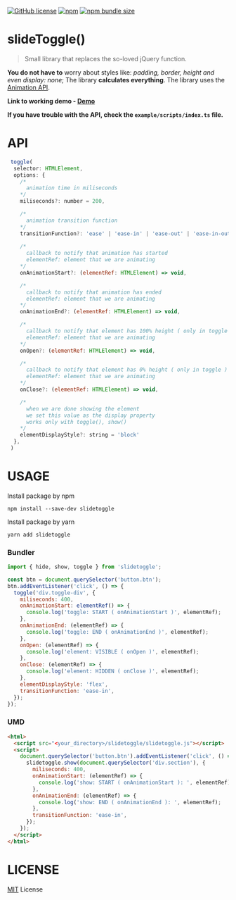[![GitHub license](https://img.shields.io/github/license/zgrybus/slideToggle)](https://github.com/zgrybus/slideToggle/blob/master/LICENSE) [![npm](https://img.shields.io/npm/v/slidetoggle)](https://www.npmjs.com/package/slidetoggle) [![npm bundle size](https://img.shields.io/bundlephobia/minzip/slidetoggle?style=plastic)](https://bundlephobia.com/result?p=slidetoggle)

# **slideToggle()**

> Small library that replaces the so-loved jQuery function.

**You do not have to** worry about styles like: _padding, border, height and even display: none_;
The library **calculates everything**. The library uses the [Animation API](https://developer.mozilla.org/en-US/docs/Web/API/Web_Animations_API).

**Link to working demo - [Demo](https://zgrybus.github.io/slideToggle/)**

**If you have trouble with the API, check the `example/scripts/index.ts` file.**

# **API**

```javascript
 toggle(
  selector: HTMLElement,
  options: {
    /*
      animation time in miliseconds
    */
    miliseconds?: number = 200,

    /*
      animation transition function
    */
    transitionFunction?: 'ease' | 'ease-in' | 'ease-out' | 'ease-in-out' | 'linear' | 'cubic-bezier(...your custom arguments)' = 'linear',
    
    /*
      callback to notify that animation has started
      elementRef: element that we are animating
    */
    onAnimationStart?: (elementRef: HTMLElement) => void,

    /*
      callback to notify that animation has ended
      elementRef: element that we are animating
    */
    onAnimationEnd?: (elementRef: HTMLElement) => void,

    /*
      callback to notify that element has 100% height ( only in toggle )
      elementRef: element that we are animating
    */
    onOpen?: (elementRef: HTMLElement) => void, 

    /*
      callback to notify that element has 0% height ( only in toggle )
      elementRef: element that we are animating
    */
    onClose?: (elementRef: HTMLElement) => void,

    /*
      when we are done showing the element
      we set this value as the display property
      works only with toggle(), show()
    */
    elementDisplayStyle?: string = 'block'
  },
 )
```

# **USAGE**

Install package by npm

```npm
npm install --save-dev slidetoggle
```

Install package by yarn

```yarn
yarn add slidetoggle
```

### Bundler

```javascript
import { hide, show, toggle } from 'slidetoggle';

const btn = document.querySelector('button.btn');
btn.addEventListener('click', () => {
  toggle('div.toggle-div', {
    miliseconds: 400,
    onAnimationStart: elementRef() => {
      console.log('toggle: START ( onAnimationStart )', elementRef);
    },
    onAnimationEnd: (elementRef) => {
      console.log('toggle: END ( onAnimationEnd )', elementRef);
    },
    onOpen: (elementRef) => {
      console.log('element: VISIBLE ( onOpen )', elementRef);
    },
    onClose: (elementRef) => {
      console.log('element: HIDDEN ( onClose )', elementRef);
    },
    elementDisplayStyle: 'flex',
    transitionFunction: 'ease-in',
  });
});
```

### UMD

```html
<html>
  <script src="<your_directory>/slidetoggle/slidetoggle.js"></script>
  <script>
    document.querySelector('button.btn').addEventListener('click', () => {
      slidetoggle.show(document.querySelector('div.section'), {
        miliseconds: 400,
        onAnimationStart: (elementRef) => {
          console.log('show: START ( onAnimationStart ): ', elementRef);
        },
        onAnimationEnd: (elementRef) => {
          console.log('show: END ( onAnimationEnd ): ', elementRef);
        },
        transitionFunction: 'ease-in',
      });
    });
  </script>
</html>
```

# **LICENSE**

[MIT](https://en.wikipedia.org/wiki/MIT_License) License
